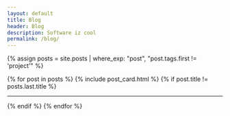 ```yaml
---
layout: default
title: Blog
header: Blog
description: Software iz cool
permalink: /blog/
---
```


{% assign posts = site.posts | where_exp: "post", "post.tags.first != 'project'" %}

{% for post in posts %}
{% include post_card.html %}
{% if post.title != posts.last.title %}
___
{% endif %}
{% endfor %}
